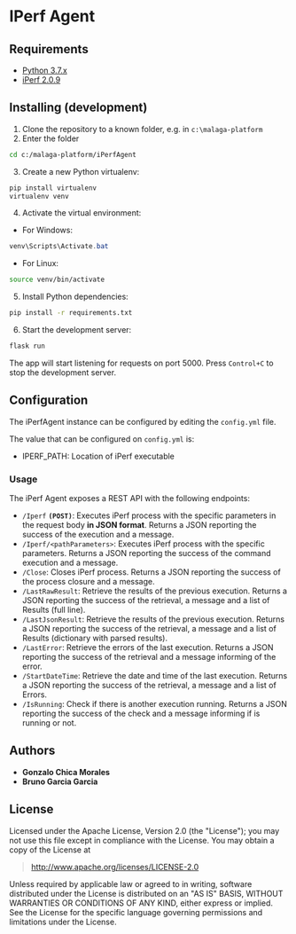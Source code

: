 # IPerf Agent

## Requirements

 - [Python 3.7.x](https://www.python.org)
 - [iPerf 2.0.9](https://iperf.fr)

## Installing (development)

1. Clone the repository to a known folder, e.g. in `c:\malaga-platform` 
2. Enter the folder
```bash
cd c:/malaga-platform/iPerfAgent
```
3. Create a new Python virtualenv:
```bash
pip install virtualenv
virtualenv venv
```
4. Activate the virtual environment:
- For Windows:
```powershell
venv\Scripts\Activate.bat
```
- For Linux:
```bash
source venv/bin/activate
```
5. Install Python dependencies:
```bash
pip install -r requirements.txt
```
6. Start the development server:
```bash
flask run
```
The app will start listening for requests on port 5000.
Press `Control+C` to stop the development server.

## Configuration

The iPerfAgent instance can be configured by editing the `config.yml` file. 

The value that can be configured on `config.yml` is:
* IPERF_PATH: Location of iPerf executable



### Usage

The iPerf Agent exposes a REST API with the following endpoints:
* `/Iperf` **`(POST)`**: Executes iPerf process with the specific parameters in the request body **in JSON format**. Returns a JSON reporting the success of the execution and a message.
* `/Iperf/<pathParameters>`: Executes iPerf process with the specific parameters. Returns a JSON reporting the success of the command execution and a message.
* `/Close`: Closes iPerf process. Returns a JSON reporting the success of the process closure and a message.
* `/LastRawResult`: Retrieve the results of the previous execution. Returns a JSON reporting the success of the retrieval, a message and a list of Results (full line).
* `/LastJsonResult`: Retrieve the results of the previous execution. Returns a JSON reporting the success of the retrieval, a message and a list of Results (dictionary with parsed results).
* `/LastError`: Retrieve the errors of the last execution. Returns a JSON reporting the success of the retrieval and a message informing of the error.
* `/StartDateTime`: Retrieve the date and time of the last execution. Returns a JSON reporting the success of the retrieval, a message and a list of Errors.
* `/IsRunning`: Check if there is another execution running. Returns a JSON reporting the success of the check and a message informing if is running or not.

## Authors

* **Gonzalo Chica Morales**
* **Bruno Garcia Garcia**

## License

Licensed under the Apache License, Version 2.0 (the "License");
you may not use this file except in compliance with the License.
You may obtain a copy of the License at

   > <http://www.apache.org/licenses/LICENSE-2.0>

Unless required by applicable law or agreed to in writing, software
distributed under the License is distributed on an "AS IS" BASIS,
WITHOUT WARRANTIES OR CONDITIONS OF ANY KIND, either express or implied.
See the License for the specific language governing permissions and
limitations under the License.

